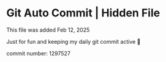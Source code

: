 # Git Auto Commit | Hidden File

This file was added Feb 12, 2025

Just for fun and keeping my daily git commit active 🤪

commit number: 1297527

